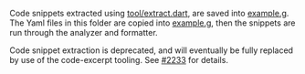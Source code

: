 Code snippets extracted using [tool/extract.dart](https://github.com/flutter/website/blob/master/tool/extract.dart), are saved
into [example.g](example.g). The Yaml files in this folder are copied into
[example.g](example.g), then the snippets are run through the analyzer and
formatter.

Code snippet extraction is deprecated, and will eventually be fully replaced by
use of the code-excerpt tooling. See [#2233][] for details.

[#2233]: https://github.com/flutter/website/issues/2233
